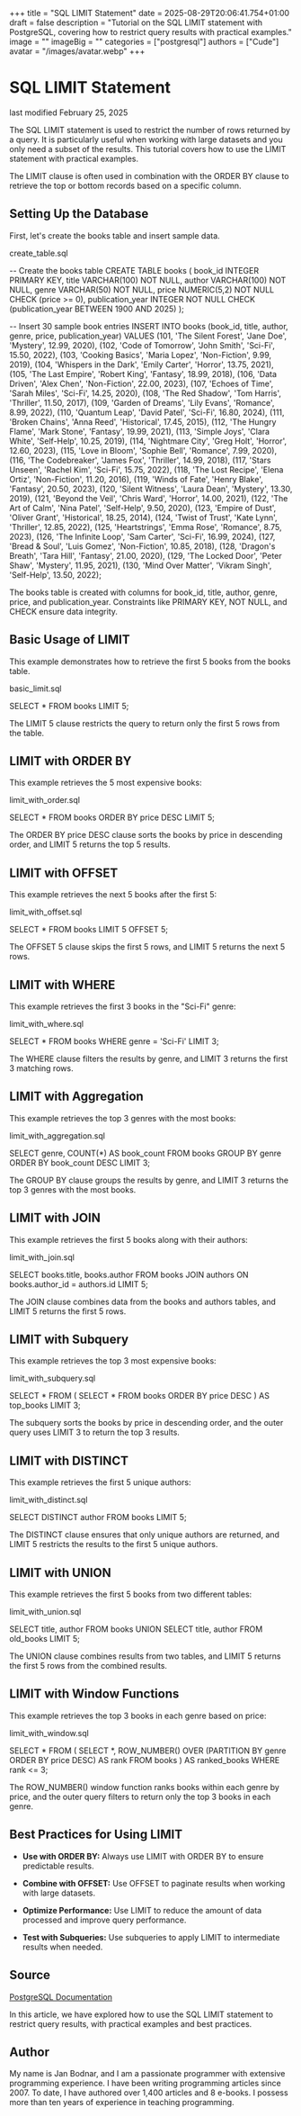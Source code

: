 +++
title = "SQL LIMIT Statement"
date = 2025-08-29T20:06:41.754+01:00
draft = false
description = "Tutorial on the SQL LIMIT statement with PostgreSQL, covering how to restrict query results with practical examples."
image = ""
imageBig = ""
categories = ["postgresql"]
authors = ["Cude"]
avatar = "/images/avatar.webp"
+++

# SQL LIMIT Statement

last modified February 25, 2025

The SQL LIMIT statement is used to restrict the number of rows
returned by a query. It is particularly useful when working with large datasets
and you only need a subset of the results. This tutorial covers how to use the
LIMIT statement with practical examples.

The LIMIT clause is often used in combination with the
ORDER BY clause to retrieve the top or bottom records based on a
specific column.

## Setting Up the Database

First, let's create the books table and insert sample data.

create_table.sql
  

-- Create the books table
CREATE TABLE books (
    book_id INTEGER PRIMARY KEY,
    title VARCHAR(100) NOT NULL,
    author VARCHAR(100) NOT NULL,
    genre VARCHAR(50) NOT NULL,
    price NUMERIC(5,2) NOT NULL CHECK (price &gt;= 0),
    publication_year INTEGER NOT NULL CHECK (publication_year BETWEEN 1900 AND 2025)
);

-- Insert 30 sample book entries
INSERT INTO books (book_id, title, author, genre, price, publication_year) VALUES
(101, 'The Silent Forest', 'Jane Doe', 'Mystery', 12.99, 2020),
(102, 'Code of Tomorrow', 'John Smith', 'Sci-Fi', 15.50, 2022),
(103, 'Cooking Basics', 'Maria Lopez', 'Non-Fiction', 9.99, 2019),
(104, 'Whispers in the Dark', 'Emily Carter', 'Horror', 13.75, 2021),
(105, 'The Last Empire', 'Robert King', 'Fantasy', 18.99, 2018),
(106, 'Data Driven', 'Alex Chen', 'Non-Fiction', 22.00, 2023),
(107, 'Echoes of Time', 'Sarah Miles', 'Sci-Fi', 14.25, 2020),
(108, 'The Red Shadow', 'Tom Harris', 'Thriller', 11.50, 2017),
(109, 'Garden of Dreams', 'Lily Evans', 'Romance', 8.99, 2022),
(110, 'Quantum Leap', 'David Patel', 'Sci-Fi', 16.80, 2024),
(111, 'Broken Chains', 'Anna Reed', 'Historical', 17.45, 2015),
(112, 'The Hungry Flame', 'Mark Stone', 'Fantasy', 19.99, 2021),
(113, 'Simple Joys', 'Clara White', 'Self-Help', 10.25, 2019),
(114, 'Nightmare City', 'Greg Holt', 'Horror', 12.60, 2023),
(115, 'Love in Bloom', 'Sophie Bell', 'Romance', 7.99, 2020),
(116, 'The Codebreaker', 'James Fox', 'Thriller', 14.99, 2018),
(117, 'Stars Unseen', 'Rachel Kim', 'Sci-Fi', 15.75, 2022),
(118, 'The Lost Recipe', 'Elena Ortiz', 'Non-Fiction', 11.20, 2016),
(119, 'Winds of Fate', 'Henry Blake', 'Fantasy', 20.50, 2023),
(120, 'Silent Witness', 'Laura Dean', 'Mystery', 13.30, 2019),
(121, 'Beyond the Veil', 'Chris Ward', 'Horror', 14.00, 2021),
(122, 'The Art of Calm', 'Nina Patel', 'Self-Help', 9.50, 2020),
(123, 'Empire of Dust', 'Oliver Grant', 'Historical', 18.25, 2014),
(124, 'Twist of Trust', 'Kate Lynn', 'Thriller', 12.85, 2022),
(125, 'Heartstrings', 'Emma Rose', 'Romance', 8.75, 2023),
(126, 'The Infinite Loop', 'Sam Carter', 'Sci-Fi', 16.99, 2024),
(127, 'Bread &amp; Soul', 'Luis Gomez', 'Non-Fiction', 10.85, 2018),
(128, 'Dragon's Breath', 'Tara Hill', 'Fantasy', 21.00, 2020),
(129, 'The Locked Door', 'Peter Shaw', 'Mystery', 11.95, 2021),
(130, 'Mind Over Matter', 'Vikram Singh', 'Self-Help', 13.50, 2022);

The books table is created with columns for book_id,
title, author, genre, price,
and publication_year. Constraints like PRIMARY KEY,
NOT NULL, and CHECK ensure data integrity.

## Basic Usage of LIMIT

This example demonstrates how to retrieve the first 5 books from the
books table.

basic_limit.sql
  

SELECT * FROM books
LIMIT 5;

The LIMIT 5 clause restricts the query to return only the first 5
rows from the table.

## LIMIT with ORDER BY

This example retrieves the 5 most expensive books:

limit_with_order.sql
  

SELECT * FROM books
ORDER BY price DESC
LIMIT 5;

The ORDER BY price DESC clause sorts the books by price in
descending order, and LIMIT 5 returns the top 5 results.

## LIMIT with OFFSET

This example retrieves the next 5 books after the first 5:

limit_with_offset.sql
  

SELECT * FROM books
LIMIT 5 OFFSET 5;

The OFFSET 5 clause skips the first 5 rows, and LIMIT 5
returns the next 5 rows.

## LIMIT with WHERE

This example retrieves the first 3 books in the "Sci-Fi" genre:

limit_with_where.sql
  

SELECT * FROM books
WHERE genre = 'Sci-Fi'
LIMIT 3;

The WHERE clause filters the results by genre, and LIMIT 3
returns the first 3 matching rows.

## LIMIT with Aggregation

This example retrieves the top 3 genres with the most books:

limit_with_aggregation.sql
  

SELECT genre, COUNT(*) AS book_count
FROM books
GROUP BY genre
ORDER BY book_count DESC
LIMIT 3;

The GROUP BY clause groups the results by genre, and
LIMIT 3 returns the top 3 genres with the most books.

## LIMIT with JOIN

This example retrieves the first 5 books along with their authors:

limit_with_join.sql
  

SELECT books.title, books.author
FROM books
JOIN authors ON books.author_id = authors.id
LIMIT 5;

The JOIN clause combines data from the books and
authors tables, and LIMIT 5 returns the first 5 rows.

## LIMIT with Subquery

This example retrieves the top 3 most expensive books:

limit_with_subquery.sql
  

SELECT * FROM (
    SELECT * FROM books
    ORDER BY price DESC
) AS top_books
LIMIT 3;

The subquery sorts the books by price in descending order, and the outer query
uses LIMIT 3 to return the top 3 results.

## LIMIT with DISTINCT

This example retrieves the first 5 unique authors:

limit_with_distinct.sql
  

SELECT DISTINCT author
FROM books
LIMIT 5;

The DISTINCT clause ensures that only unique authors are returned,
and LIMIT 5 restricts the results to the first 5 unique authors.

## LIMIT with UNION

This example retrieves the first 5 books from two different tables:

limit_with_union.sql
  

SELECT title, author FROM books
UNION
SELECT title, author FROM old_books
LIMIT 5;

The UNION clause combines results from two tables, and
LIMIT 5 returns the first 5 rows from the combined results.

## LIMIT with Window Functions

This example retrieves the top 3 books in each genre based on price:

limit_with_window.sql
  

SELECT * FROM (
    SELECT *, ROW_NUMBER() OVER (PARTITION BY genre ORDER BY price DESC) AS rank
    FROM books
) AS ranked_books
WHERE rank &lt;= 3;

The ROW_NUMBER() window function ranks books within each genre by
price, and the outer query filters to return only the top 3 books in each genre.

## Best Practices for Using LIMIT

- **Use with ORDER BY:** Always use LIMIT with ORDER BY to ensure predictable results.

- **Combine with OFFSET:** Use OFFSET to paginate results when working with large datasets.

- **Optimize Performance:** Use LIMIT to reduce the amount of data processed and improve query performance.

- **Test with Subqueries:** Use subqueries to apply LIMIT to intermediate results when needed.

## Source

[PostgreSQL Documentation](https://www.postgresql.org/docs/)

In this article, we have explored how to use the SQL LIMIT statement
to restrict query results, with practical examples and best practices.

## Author

My name is Jan Bodnar, and I am a passionate programmer with extensive
programming experience. I have been writing programming articles since 2007.
To date, I have authored over 1,400 articles and 8 e-books. I possess more
than ten years of experience in teaching programming.